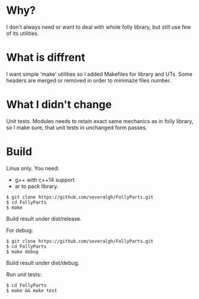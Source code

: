 # Why?

I don't always need or want to deal with whole folly library, but still use few of
its utilities.
 
# What is diffrent

I want simple 'make' utilities so I added Makefiles for library and UTs.
Some headers are merged or removed in order to minimaze files number.

# What I didn't change

Unit tests. Modules needs to retain exact same mechanics as in folly library, 
so I make sure, that unit tests in unchanged form passes.

# Build

Linux only. You need: 
* g++ with c++14 support
* ar to pack library.

````
$ git clone https://github.com/severalgh/FollyParts.git
$ cd FollyParts
$ make
````

Build result under dist/release.

For debug:

````
$ git clone https://github.com/severalgh/FollyParts.git
$ cd FollyParts
$ make debug
````

Build result under dist/debug.

Run unit tests:

````
$ cd FollyParts
$ make && make test
````


